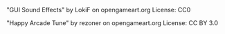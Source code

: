"GUI Sound Effects" by LokiF on opengameart.org License: CC0

"Happy Arcade Tune" by rezoner on opengameart.org License: CC BY 3.0